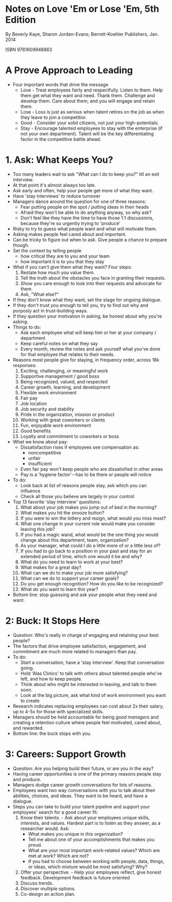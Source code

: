 # Notes on Love 'Em or Lose 'Em, 5th Edition

By Beverly Kaye, Sharon Jordan-Evans; Berrett-Koehler Publishers, Jan. 2014

ISBN 9781609948863

# A Prove Approach to Leading

* Four important words that drive the message
    * Love - Treat employees fairly and respectfully. Listen to them. Help them get what they want and need. Thank them. Challenge and develop them. Care about them, and you will engage and retain them.
    * Lose - Loss is just as serious when talent retires on the job as when they leave to join a competitior.
    * Good - Consider your solid citizens, not just your high-potentials. 
    * Stay - Encourage talented employees to stay with the enterprise (if not your own department). Talent will be the key differentiating factor in the competitive battle ahead.

# 1. Ask: What Keeps You?

* Too many leaders wait to ask "What can I do to keep you?" till an exit interview.
* At that point it's almost always too late.
* Ask early and often, help your people get more of what they want.
* Have 'stay interviews' to reduce turnover
* Managers dance around the question for one of three reasons:
    * Fear putting people on the spot / putting ideas in their heads
    * Afraid they won't be able to do anything anyway, so why ask?
    * Don't feel like they have the time to have those 1:1 discussions, because they're so urgently trying to 'produce'
* Risky to try to guess what people want and what will motivate them.
* Asking makes people feel cared about and important.
* Can be tricky to figure out when to ask. Give people a chance to prepare though.
* Set the context by telling people
    * how critical they are to you and your team
    * how important it is to you that they stay
* What if you can't give them what they want? Four steps:
    1. Restate how much you value them.
    1. Tell the truth about the obstacles you face in granting their requests.
    1. Show you care enough to look into their requests and advocate for them.
    1. Ask, "What else?"
* If they don't know what they want, set the stage for ongoing dialogue.
* If they don't trust you enough to tell you, try to find out why and purposly act in trust-building ways.
* If they question your motivation in asking, be honest about why you're asking.
* Things to do:
    * Ask each employee what will keep him or her at your company / department
    * Keep careful notes on what they say
    * Every month, review the notes and ask yourself what you've done for that employee that relates to their needs.
* Reasons most people give for staying, in frequency order, across 18k responses:
    1. Exciting, challenging, or meaningful work
    1. Supportive management / good boss
    1. Being recognized, valued, and respected
    1. Career growth, learning, and development
    1. Flexible work environment
    1. Fair pay
    1. Job location
    1. Job security and stability
    1. Pride in the organization, mission or product
    1. Working with great coworkers or clients
    1. Fun, enjoyable work environment
    1. Good benefits
    1. Loyalty and commitment to coworkers or boss
* What we know about pay:
    * Dissatisfaction rises if employees see compensation as:
        * noncompetitive
        * unfair
        * insufficient
    * Even fair pay won't keep people who are dissatisfied in other areas
    * Pay is a 'hygiene factor'--has to be there or people will notice
* To do:
    * Look back at list of reasons people stay, ask which you can influence
    * Check all those you believe are largely in your control
* Top 13 favorite 'stay interview' questions:
    1. What about your job makes you jump out of bed in the morning?
    1. What makes you hit the snooze button?
    1. If you were to win the lottery and resign, what would you miss most?
    1. What one change in your current role would make you consider leaving this job?
    1. If you had a magic wand, what would be the one thing you would change about this department, team, organization?
    1. As your manager, what could I do a little more of or a little less of?
    1. If you had to go back to a position in your past and stay for an extended period of time, which one would it be and why?
    1. What do you need to learn to work at your best?
    1. What makes for a great day?
    1. What can we do to make your job more satisfying?
    1. What can we do to support your career goals?
    1. Do you get enough recognition? How do you like to be recognized?
    1. What do you want to learn this year?
* Bottom line: stop guessing and ask your people what they need and want.

# 2: Buck: It Stops Here

* Question: Who's really in charge of engaging and retaining your best people?
* The factors that drive employee satisfaction, engagement, and commitment are much more related to managers than pay.
* To do:
    * Start a conversation, have a 'stay interview'. Keep that conversation going.
    * Hold 'Alas Clinics' to talk with others about talented people who've left, and how to keep people.
    * Think about who might be interested in leaving, and talk to them soon.
    * Look at the big picture, ask what kind of work environment you want to create
* Research indicates replacing employees can cost about 2x their salary, up to 4-5x for those with specialized skills.
* Managers should be held accountable for being _good managers_ and creating a retention culture where people feel motivated, cared about, and rewarded.
* Bottom line: the buck stops with you.

# 3: Careers: Support Growth

* Question: Are you helping build their future, or are you in the way?
* Having career opportunities is one of the primary reasons people stay and produce.
* Managers dodge career growth conversations for lots of reasons.
* Employees want two way conversations with you to talk about their abilities, choices, and ideas. They want to be heard, and have a dialogue.
* Steps you can take to build your talent pipeline and support your employees' search for a good career fit:
    1. Know their talents. - Ask about your employees unique skills, interests, and values. Hardest part is to listen as they answer, as a researcher would. Ask:
        * What makes you unique in this organization?
        * Tell me about one of your accomplishments that makes you proud.
        * What are your most important work-related values? Which are met at work? Which are not?
        * If you had to choose between working with people, data, things, or ideas, which mixture would be most satisfying? Why?
    1. Offer your perspective. - Help your employees reflect, give honest feedback. Development feedback is future oriented
    1. Discuss trends.
    1. Discover multiple options.
    1. Co-design an action plan.
